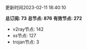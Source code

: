更新时间2023-02-11 18:40:10

**总订阅: 73**
**总节点: 876**
**有效节点: 272**
- v2ray节点: 142
- ss节点: 127
- trojan节点: 3
